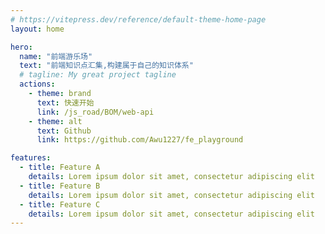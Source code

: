 ```yaml
---
# https://vitepress.dev/reference/default-theme-home-page
layout: home

hero:
  name: "前端游乐场"
  text: "前端知识点汇集,构建属于自己的知识体系"
  # tagline: My great project tagline
  actions:
    - theme: brand
      text: 快速开始
      link: /js_road/BOM/web-api
    - theme: alt
      text: Github
      link: https://github.com/Awu1227/fe_playground

features:
  - title: Feature A
    details: Lorem ipsum dolor sit amet, consectetur adipiscing elit
  - title: Feature B
    details: Lorem ipsum dolor sit amet, consectetur adipiscing elit
  - title: Feature C
    details: Lorem ipsum dolor sit amet, consectetur adipiscing elit
---
```

